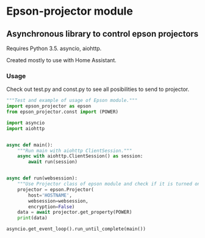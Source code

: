 # Epson-projector module
## Asynchronous library to control epson projectors

Requires Python 3.5. asyncio, aiohttp.

Created mostly to use with Home Assistant.

### Usage

Check out test.py and const.py to see all posibilities to send to projector.

```python
"""Test and example of usage of Epson module."""
import epson_projector as epson
from epson_projector.const import (POWER)

import asyncio
import aiohttp


async def main():
    """Run main with aiohttp ClientSession."""
    async with aiohttp.ClientSession() as session:
        await run(session)


async def run(websession):
    """Use Projector class of epson module and check if it is turned on."""
    projector = epson.Projector(
        host='HOSTNAME',
        websession=websession,
        encryption=False)
    data = await projector.get_property(POWER)
    print(data)

asyncio.get_event_loop().run_until_complete(main())
```
